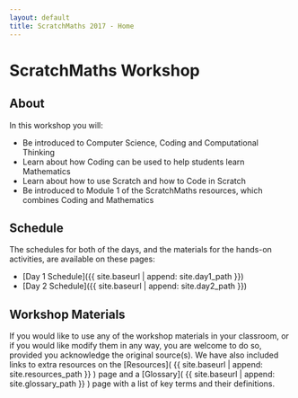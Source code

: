 ```yaml
---
layout: default
title: ScratchMaths 2017 - Home
---
```


# ScratchMaths Workshop

## About

In this workshop you will:

- Be introduced to Computer Science, Coding and Computational Thinking
- Learn about how Coding can be used to help students learn Mathematics
- Learn about how to use Scratch and how to Code in Scratch
- Be introduced to Module 1 of the ScratchMaths resources, which combines Coding and Mathematics

## Schedule 

The schedules for both of the days, and the materials for the hands-on activities, are available on these pages:

- [Day 1 Schedule]({{ site.baseurl | append: site.day1_path }})
- [Day 2 Schedule]({{ site.baseurl | append: site.day2_path }})

## Workshop Materials

If you would like to use any of the workshop materials in your classroom, or if you would like modify them in any way, you are welcome to do so, provided you acknowledge the original source(s).
We have also included links to extra resources on the [Resources]( {{ site.baseurl | append: site.resources_path }} ) page and a [Glossary]( {{ site.baseurl | append: site.glossary_path }} ) page with a list of key terms and their definitions.
